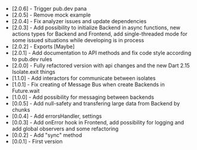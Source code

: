 - [2.0.6] - Trigger pub.dev pana
- [2.0.5] - Remove mock example
- [2.0.4] - Fix analyzer issues and update dependencies
- [2.0.3] - Add possibility to initialize Backend in async functions, new actions types for Backend and Frontend, add single-threaded mode for some issued situations while developing is in process
- [2.0.2] - Exports [Maybe<T>]
- [2.0.1] - Add documentation to API methods and fix code style according to pub.dev rules
- [2.0.0] - Fully refactored version with api changes and the new Dart 2.15 Isolate.exit things
- [1.1.0] - Add interactors for communicate between isolates
- [1.0.1] - Fix creating of Message Bus when create Backends in Future.wait
- [1.0.0] - Add possibility for messaging between backends
- [0.0.5] - Add null-safety and transfering large data from Backend by chunks
- [0.0.4] - Add errorsHandler, settings
- [0.0.3] - Add onError hook in Frontend, add possibility for logging and add global observers and some refactoring
- [0.0.2] - Add "sync" method
- [0.0.1] - First version
